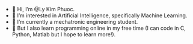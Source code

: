 - 👋 Hi, I’m @Ly Kim Phuoc.
- 👀 I’m interested in Artificial Intelligence, specifically Machine Learning.
- 🌱 I’m currently a mechatronic engineering student.
- 💞️ But I also learn programming online in my free time (I can code in C, Python, Matlab but I hope to learn more!).

<!---
ly-kim-phuoc/ly-kim-phuoc is a ✨ special ✨ repository because its `README.md` (this file) appears on your GitHub profile.
You can click the Preview link to take a look at your changes.
--->
